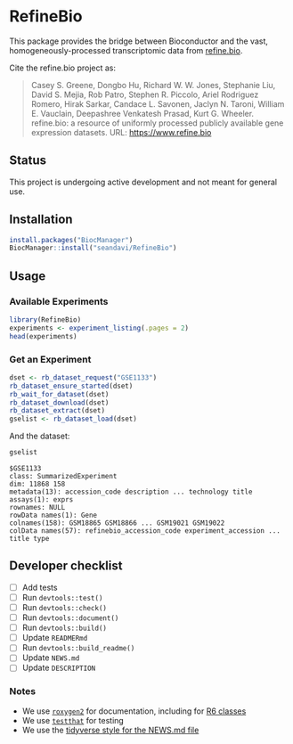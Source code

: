 
# RefineBio

This package provides the bridge between Bioconductor and the vast,
homogeneously-processed transcriptomic data from
[refine.bio](https://www.refine.bio).

Cite the refine.bio project as:

> Casey S. Greene, Dongbo Hu, Richard W. W. Jones, Stephanie Liu, David
> S. Mejia, Rob Patro, Stephen R. Piccolo, Ariel Rodriguez Romero, Hirak
> Sarkar, Candace L. Savonen, Jaclyn N. Taroni, William E. Vauclain,
> Deepashree Venkatesh Prasad, Kurt G. Wheeler. refine.bio: a resource
> of uniformly processed publicly available gene expression datasets.
> URL: <https://www.refine.bio>

## Status

This project is undergoing active development and not meant for general
use.

## Installation

``` r
install.packages("BiocManager")
BiocManager::install("seandavi/RefineBio")
```

## Usage

### Available Experiments

``` r
library(RefineBio)
experiments <- experiment_listing(.pages = 2)
head(experiments)
```

### Get an Experiment

``` r
dset <- rb_dataset_request("GSE1133")
rb_dataset_ensure_started(dset)
rb_wait_for_dataset(dset)
rb_dataset_download(dset)
rb_dataset_extract(dset)
gselist <- rb_dataset_load(dset)
```

And the dataset:

``` r
gselist
```

    $GSE1133
    class: SummarizedExperiment 
    dim: 11868 158 
    metadata(13): accession_code description ... technology title
    assays(1): exprs
    rownames: NULL
    rowData names(1): Gene
    colnames(158): GSM18865 GSM18866 ... GSM19021 GSM19022
    colData names(57): refinebio_accession_code experiment_accession ... title type

## Developer checklist

- [ ] Add tests
- [ ] Run `devtools::test()`
- [ ] Run `devtools::check()`
- [ ] Run `devtools::document()`
- [ ] Run `devtools::build()`
- [ ] Update `READMERmd`
- [ ] Run `devtools::build_readme()`
- [ ] Update `NEWS.md`
- [ ] Update `DESCRIPTION`

### Notes

- We use [`roxygen2`](https://roxygen2.r-lib.org/) for documentation,
  including for [R6
  classes](https://github.com/mlr-org/mlr3/wiki/Roxygen-R6-Guide)
- We use [`testthat`](https://testthat.r-lib.org/) for testing
- We use the [tidyverse style for the NEWS.md
  file](https://style.tidyverse.org/news.html)
